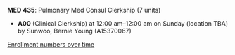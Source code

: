 **MED 435**: Pulmonary Med Consul Clerkship (7 units)

- **A00** (Clinical Clerkship) at 12:00 am–12:00 am on Sunday (location TBA) by Sunwoo, Bernie Young (A15370067)

[Enrollment numbers over time](./MED435.tsv)
